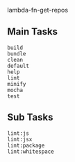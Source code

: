 lambda-fn-get-repos

Main Tasks
------------------------------
	build
	bundle
	clean
	default
	help
	lint
	minify
	mocha
	test

Sub Tasks
------------------------------
	lint:js
	lint:jsx
	lint:package
	lint:whitespace
